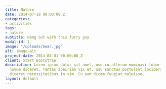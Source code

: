 ```yaml
---
title: Nature
date: 2014-07-18 00:00:00 Z
categories:
- activities
tags:
- nature
subtitle: Hang out with this furry guy
modal-id: 1
image: "/uploads/bear.jpg"
alt: image-alt
project-date: 2014-04-01 00:00:00 Z
client: Start Bootstrap
description: Lorem ipsum dolor sit amet, usu cu alterum nominavi lobortis. At duo
  novum diceret. Tantas apeirian vix et, usu sanctus postulant inciderint ut, populo
  diceret necessitatibus in vim. Cu eum dicam feugiat noluisse.
layout: default
---
```



